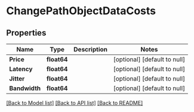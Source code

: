 # ChangePathObjectDataCosts

## Properties
Name | Type | Description | Notes
------------ | ------------- | ------------- | -------------
**Price** | **float64** |  | [optional] [default to null]
**Latency** | **float64** |  | [optional] [default to null]
**Jitter** | **float64** |  | [optional] [default to null]
**Bandwidth** | **float64** |  | [optional] [default to null]

[[Back to Model list]](../README.md#documentation-for-models) [[Back to API list]](../README.md#documentation-for-api-endpoints) [[Back to README]](../README.md)

